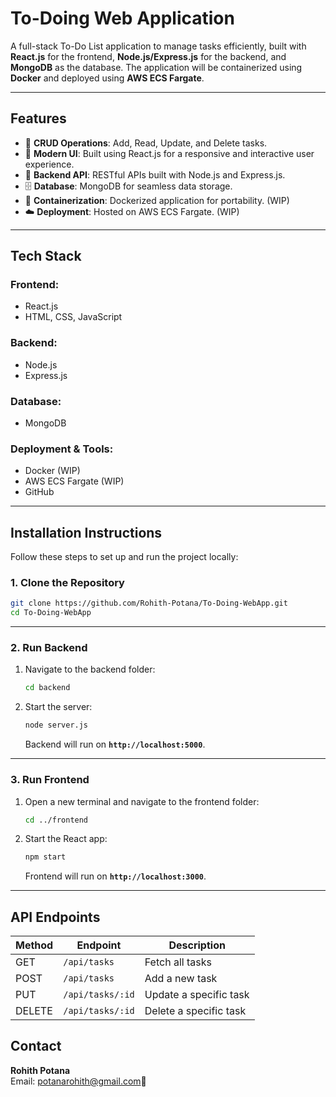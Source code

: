 # **To-Doing Web Application**  
A full-stack To-Do List application to manage tasks efficiently, built with **React.js** for the frontend, **Node.js/Express.js** for the backend, and **MongoDB** as the database. The application will be containerized using **Docker** and deployed using **AWS ECS Fargate**.

---

## **Features**
- 📝 **CRUD Operations**: Add, Read, Update, and Delete tasks.  
- 🎨 **Modern UI**: Built using React.js for a responsive and interactive user experience.  
- 🚀 **Backend API**: RESTful APIs built with Node.js and Express.js.  
- 🗄️ **Database**: MongoDB for seamless data storage.  
- 🐳 **Containerization**: Dockerized application for portability.  (WIP)
- ☁️ **Deployment**: Hosted on AWS ECS Fargate.  (WIP)

---

## **Tech Stack**
### **Frontend**:
- React.js
- HTML, CSS, JavaScript

### **Backend**:
- Node.js
- Express.js

### **Database**:
- MongoDB

### **Deployment & Tools**:
- Docker (WIP)
- AWS ECS Fargate (WIP)
- GitHub

---

## **Installation Instructions**
Follow these steps to set up and run the project locally:

### **1. Clone the Repository**
```bash
git clone https://github.com/Rohith-Potana/To-Doing-WebApp.git
cd To-Doing-WebApp
```

---

### **2. Run Backend**
1. Navigate to the backend folder:
   ```bash
   cd backend
   ```

2. Start the server:
   ```bash
   node server.js
   ```
   Backend will run on **`http://localhost:5000`**.
---

### **3. Run Frontend**
1. Open a new terminal and navigate to the frontend folder:
   ```bash
   cd ../frontend
   ```
2. Start the React app:
   ```bash
   npm start
   ```
   Frontend will run on **`http://localhost:3000`**.
---

## **API Endpoints**
| Method | Endpoint          | Description              |
|--------|-------------------|--------------------------|
| GET    | `/api/tasks`      | Fetch all tasks          |
| POST   | `/api/tasks`      | Add a new task           |
| PUT    | `/api/tasks/:id`  | Update a specific task   |
| DELETE | `/api/tasks/:id`  | Delete a specific task   |


## **Contact**
**Rohith Potana**  
Email: [potanarohith@gmail.com](mailto:potanarohith@gmail.com)🚀
